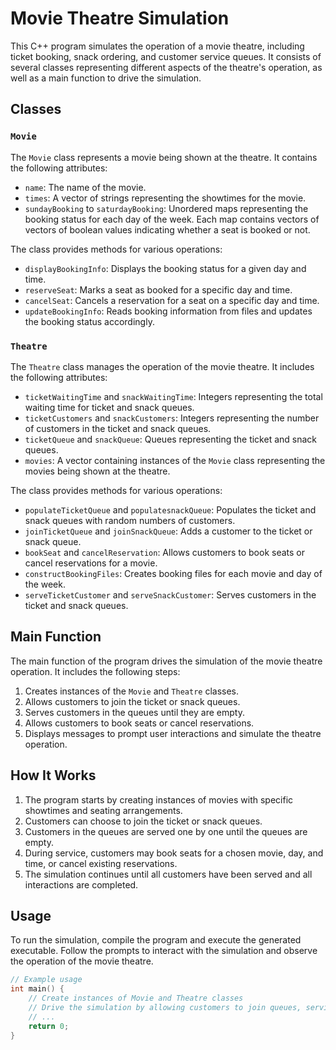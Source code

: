 # Movie Theatre Simulation

This C++ program simulates the operation of a movie theatre, including ticket booking, snack ordering, and customer service queues. It consists of several classes representing different aspects of the theatre's operation, as well as a main function to drive the simulation.

## Classes

### `Movie`

The `Movie` class represents a movie being shown at the theatre. It contains the following attributes:
- `name`: The name of the movie.
- `times`: A vector of strings representing the showtimes for the movie.
- `sundayBooking` to `saturdayBooking`: Unordered maps representing the booking status for each day of the week. Each map contains vectors of vectors of boolean values indicating whether a seat is booked or not.

The class provides methods for various operations:
- `displayBookingInfo`: Displays the booking status for a given day and time.
- `reserveSeat`: Marks a seat as booked for a specific day and time.
- `cancelSeat`: Cancels a reservation for a seat on a specific day and time.
- `updateBookingInfo`: Reads booking information from files and updates the booking status accordingly.

### `Theatre`

The `Theatre` class manages the operation of the movie theatre. It includes the following attributes:
- `ticketWaitingTime` and `snackWaitingTime`: Integers representing the total waiting time for ticket and snack queues.
- `ticketCustomers` and `snackCustomers`: Integers representing the number of customers in the ticket and snack queues.
- `ticketQueue` and `snackQueue`: Queues representing the ticket and snack queues.
- `movies`: A vector containing instances of the `Movie` class representing the movies being shown at the theatre.

The class provides methods for various operations:
- `populateTicketQueue` and `populatesnackQueue`: Populates the ticket and snack queues with random numbers of customers.
- `joinTicketQueue` and `joinSnackQueue`: Adds a customer to the ticket or snack queue.
- `bookSeat` and `cancelReservation`: Allows customers to book seats or cancel reservations for a movie.
- `constructBookingFiles`: Creates booking files for each movie and day of the week.
- `serveTicketCustomer` and `serveSnackCustomer`: Serves customers in the ticket and snack queues.

## Main Function

The main function of the program drives the simulation of the movie theatre operation. It includes the following steps:
1. Creates instances of the `Movie` and `Theatre` classes.
2. Allows customers to join the ticket or snack queues.
3. Serves customers in the queues until they are empty.
4. Allows customers to book seats or cancel reservations.
5. Displays messages to prompt user interactions and simulate the theatre operation.

## How It Works

1. The program starts by creating instances of movies with specific showtimes and seating arrangements.
2. Customers can choose to join the ticket or snack queues.
3. Customers in the queues are served one by one until the queues are empty.
4. During service, customers may book seats for a chosen movie, day, and time, or cancel existing reservations.
5. The simulation continues until all customers have been served and all interactions are completed.

## Usage

To run the simulation, compile the program and execute the generated executable. Follow the prompts to interact with the simulation and observe the operation of the movie theatre.

```cpp
// Example usage
int main() {
    // Create instances of Movie and Theatre classes
    // Drive the simulation by allowing customers to join queues, serving customers, booking seats, etc.
    // ...
    return 0;
}
